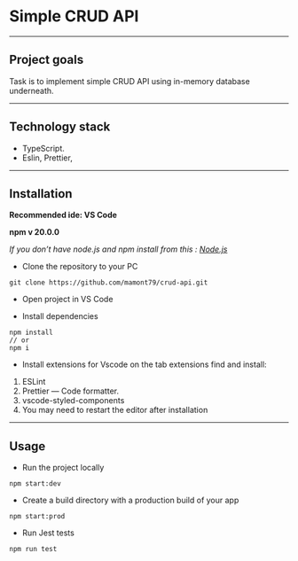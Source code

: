 # Simple CRUD API

---

## Project goals

Task is to implement simple CRUD API using in-memory database underneath.

---

## Technology stack

- TypeScript.
- Eslin, Prettier,

---

## Installation

**Recommended ide: VS Code**

**npm v 20.0.0**

_If you don’t have node.js and npm install from this : [Node.js](https://nodejs.org/en/download)_

- Clone the repository to your PC

```
git clone https://github.com/mamont79/crud-api.git
```

- Open project in VS Code

- Install dependencies

```
npm install
// or
npm i
```

- Install extensions for Vscode
  on the tab extensions find and install:

1. ESLint
2. Prettier — Code formatter.
3. vscode-styled-components
4. You may need to restart the editor after installation

---

## Usage

- Run the project locally

```
npm start:dev
```

- Create a build directory with a production build of your app

```
npm start:prod
```

- Run Jest tests

```
npm run test
```
